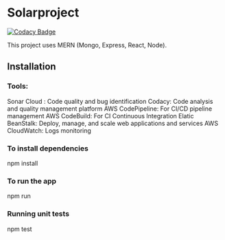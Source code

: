 # Solarproject

[![Codacy Badge](https://app.codacy.com/project/badge/Grade/3617feca7efd4cdeb8e7b216f7b9bf80)](https://app.codacy.com/gh/sabudanakichdi/ssw555_agile_project/dashboard?utm_source=gh&utm_medium=referral&utm_content=&utm_campaign=Badge_grade)


This project uses MERN (Mongo, Express, React, Node).

## Installation

### Tools:
Sonar Cloud : Code quality and bug identification
Codacy: Code analysis and quality management platform
AWS CodePipeline: For CI/CD pipeline management
AWS CodeBuild: For CI Continuous Integration
Elatic BeanStalk: Deploy, manage, and scale web applications and services
AWS CloudWatch: Logs monitoring

### To install dependencies

  npm install
  

### To run the app

  npm run

### Running unit tests

npm test
 
